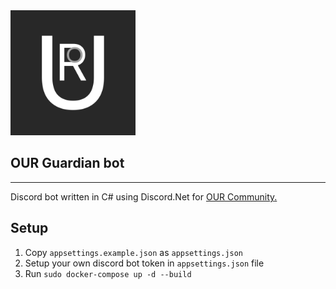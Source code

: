 <img src="./Assets/OurLogo.png" alt="Logo" height="200" />

## **OUR Guardian bot**
---
Discord bot written in C# using Discord.Net for [OUR Community](https://discord.gg/z2T9FU9e5y)[.](https://youtu.be/dQw4w9WgXcQ)

## Setup
1. Copy `appsettings.example.json` as `appsettings.json`
2. Setup your own discord bot token in `appsettings.json` file
3. Run `sudo docker-compose up -d --build`